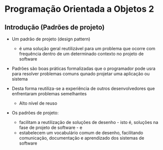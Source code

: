 # Programação Orientada a Objetos 2

## Introdução (Padrões de projeto)

- Um padrão de projeto (design pattern)
  - é uma solução geral reutilizável para um problema que ocorre com frequência dentro de um determinado contexto no projeto de software

- Padrões são boas práticas formalizadas que o programador pode usra para resolver problemas comuns qunado projetar uma aplicação ou sistema
- Desta forma reutiliza-se a experiência de outros desenvolvedores que enfrentaram problemas semelhantes
  - Alto nível de reuso

- Os padrões de projeto:
  - facilitam a reutilização de soluções de desenho - isto é, soluções na fase de projeto de software - e
  - estabelecem um vocabulário comum de desenho, facilitando comunicação, documentação e aprendizado dos sistemas de software